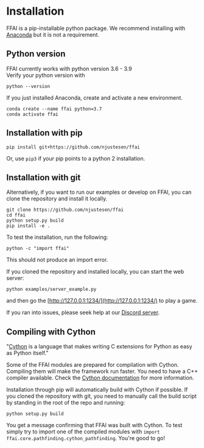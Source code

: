 # Installation
FFAI is a pip-installable python package. We recommend installing with [Anaconda](https://docs.anaconda.com/anaconda/install/) but it is not a requirement. 

## Python version
FFAI currently works with python version 3.6 - 3.9  
Verify your python version with 
```
python --version
```
If you just installed Anaconda, create and activate a new environment. 
```
conda create --name ffai python=3.7
conda activate ffai
```

## Installation with pip
```
pip install git+https://github.com/njustesen/ffai
```
Or, use ```pip3``` if your pip points to a python 2 installation.

## Installation with git

Alternatively, if you want to run our examples or develop on FFAI, you can clone the repository and install it locally.
```
git clone https://github.com/njustesen/ffai
cd ffai
python setup.py build
pip install -e .
```
To test the installation, run the following:
```
python -c "import ffai"
```
This should not produce an import error.

If you cloned the repository and installed locally, you can start the web server:
```
python examples/server_example.py 
```
and then go the [http://127.0.0.1:1234/](http://127.0.0.1:1234/) to play a game.

If you ran into issues, please seek help at our [Discord server](https://discord.gg/MTXMuae).

## Compiling with Cython
"[Cython](https://github.com/cython/cython) is a language that makes writing C extensions for Python as easy as Python itself."

Some of the FFAI modules are prepared for compilation with Cython. Compiling them will make the framework run faster. You need to have a C++ compiler available. Check the [Cython documentation](https://cython.readthedocs.io/en/latest/) for more information. 

Installation through pip will automatically build with Cython if possible. If you cloned the repository with git, you need to manually call the build script by standing in the root of the repo and running:
```
python setup.py build 
```
You get a message confirming that FFAI was built with Cython. To test simply try to import one of the compiled modules with `import ffai.core.pathfinding.cython_pathfinding`. You're good to go! 
